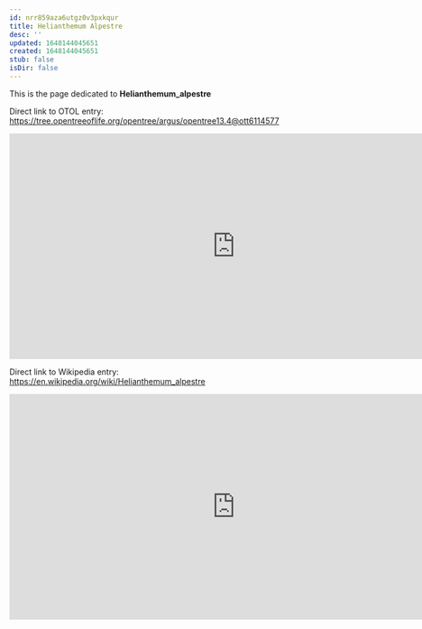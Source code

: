 ```yaml
---
id: nrr859aza6utgz0v3pxkqur
title: Helianthemum Alpestre
desc: ''
updated: 1648144045651
created: 1648144045651
stub: false
isDir: false
---
```

This is the page dedicated to **Helianthemum_alpestre**


Direct link to OTOL entry: https://tree.opentreeoflife.org/opentree/argus/opentree13.4@ott6114577



<html>
    <body>
    <iframe src="https://tree.opentreeoflife.org/opentree/argus/opentree13.4@ott6114577"
    width="800" height="400" frameborder="0" allowfullscreen> </iframe>
    </body>
</html>
    


Direct link to Wikipedia entry: https://en.wikipedia.org/wiki/Helianthemum_alpestre



<html>
    <body>
    <iframe src="https://en.wikipedia.org/wiki/Helianthemum_alpestre"
    width="800" height="400" frameborder="0" allowfullscreen> </iframe>
    </body>
</html>
    
